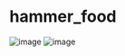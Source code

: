 # hammer_food

![image](https://user-images.githubusercontent.com/64976256/195875203-f4363e25-2b59-4e98-8ec3-776507c290c0.png)
![image](https://user-images.githubusercontent.com/64976256/195875259-9ffd5c0d-4240-404c-bed4-98bb1b94a40b.png)
